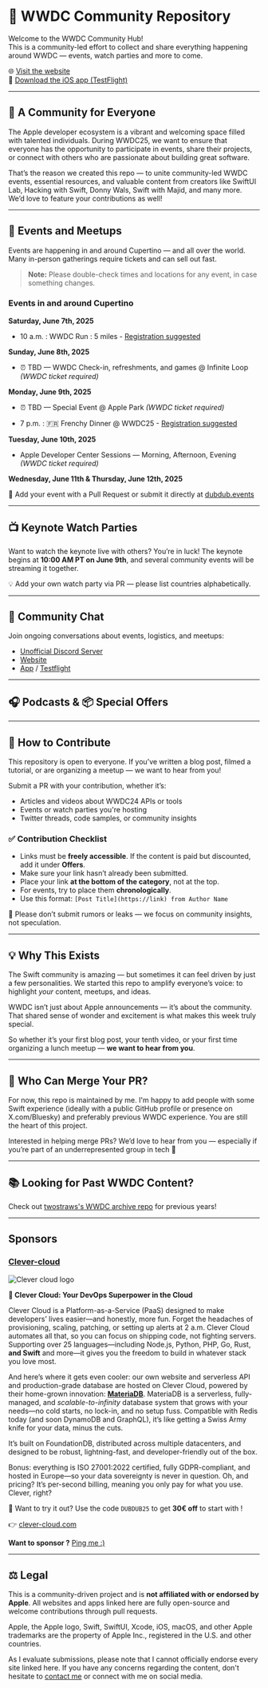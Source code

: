 # 🎉 WWDC Community Repository

Welcome to the WWDC Community Hub!  
This is a community-led effort to collect and share everything happening around WWDC — events, watch parties and more to come.

🌐 [Visit the website](https://dubdub.events)  
📱 [Download the iOS app (TestFlight)](https://dubdub.events/app)

---

## 🤝 A Community for Everyone

The Apple developer ecosystem is a vibrant and welcoming space filled with talented individuals. During WWDC25, we want to ensure that everyone has the opportunity to participate in events, share their projects, or connect with others who are passionate about building great software.

That’s the reason we created this repo — to unite community-led WWDC events, essential resources, and valuable content from creators like SwiftUI Lab, Hacking with Swift, Donny Wals, Swift with Majid, and many more. We’d love to feature your contributions as well!

---

## 📍 Events and Meetups

Events are happening in and around Cupertino — and all over the world. Many in-person gatherings require tickets and can sell out fast.

> **Note:** Please double-check times and locations for any event, in case something changes.

### Events in and around Cupertino

**Saturday, June 7th, 2025**  
- 10 a.m. : WWDC Run : 5 miles - [Registration suggested](https://lu.ma/uob9fld4) 



**Sunday, June 8th, 2025**
- ⏰ TBD — WWDC Check-in, refreshments, and games @ Infinite Loop *(WWDC ticket required)*

**Monday, June 9th, 2025**
- ⏰ TBD — Special Event @ Apple Park *(WWDC ticket required)*

- 7 p.m. : 🇫🇷 Frenchy Dinner @ WWDC25 - [Registration suggested](https://lu.ma/9vs7dmot) 

**Tuesday, June 10th, 2025**
- Apple Developer Center Sessions — Morning, Afternoon, Evening *(WWDC ticket required)*

**Wednesday, June 11th & Thursday, June 12th, 2025**

📝 Add your event with a Pull Request or submit it directly at [dubdub.events](https://dubdub.events)

---

## 📺 Keynote Watch Parties

Want to watch the keynote live with others? You’re in luck! The keynote begins at **10:00 AM PT on June 9th**, and several community events will be streaming it together.

💡 Add your own watch party via PR — please list countries alphabetically.

---

## 💬 Community Chat

Join ongoing conversations about events, logistics, and meetups:

- [Unofficial Discord Server](https://discord.gg/6DD8sRnn)
- [Website](https://dubdub.events)
- [App](https://dubdub.events/app) / [Testflight](https://dubdub.events/testflight) 

---

## 🎧 Podcasts & 📦 Special Offers


---

## 🙌 How to Contribute

This repository is open to everyone. If you’ve written a blog post, filmed a tutorial, or are organizing a meetup — we want to hear from you!

Submit a PR with your contribution, whether it’s:

- Articles and videos about WWDC24 APIs or tools
- Events or watch parties you're hosting
- Twitter threads, code samples, or community insights

### ✅ Contribution Checklist

- Links must be **freely accessible**. If the content is paid but discounted, add it under **Offers**.
- Make sure your link hasn’t already been submitted.
- Place your link **at the bottom of the category**, not at the top.
- For events, try to place them **chronologically**.
- Use this format: `[Post Title](https://link) from Author Name`

🚫 Please don’t submit rumors or leaks — we focus on community insights, not speculation.

---

## 💡 Why This Exists

The Swift community is amazing — but sometimes it can feel driven by just a few personalities. We started this repo to amplify everyone’s voice: to highlight *your* content, meetups, and ideas.

WWDC isn’t just about Apple announcements — it’s about the community. That shared sense of wonder and excitement is what makes this week truly special.

So whether it’s your first blog post, your tenth video, or your first time organizing a lunch meetup — **we want to hear from you**.

---

## 🔧 Who Can Merge Your PR?

For now, this repo is maintained by me. I'm happy to add people with some Swift experience (ideally with a public GitHub profile or presence on X.com/Bluesky) and preferably previous WWDC experience. You are still the heart of this project.

Interested in helping merge PRs? We’d love to hear from you — especially if you’re part of an underrepresented group in tech 💜

---

## 📚 Looking for Past WWDC Content?

Check out [twostraws's WWDC archive repo](https://github.com/twostraws/wwdc) for previous years!


---

## Sponsors

### [Clever-cloud](https://clever-cloud.com)


![Clever cloud logo](https://cdn.clever-cloud.com/uploads/2023/03/logowhitetext-1.svg)

**🚀 Clever Cloud: Your DevOps Superpower in the Cloud**

Clever Cloud is a Platform-as-a-Service (PaaS) designed to make developers’ lives easier—and honestly, more fun. Forget the headaches of provisioning, scaling, patching, or setting up alerts at 2 a.m. Clever Cloud automates all that, so you can focus on shipping code, not fighting servers. Supporting over 25 languages—including Node.js, Python, PHP, Go, Rust, **and Swift** and more—it gives you the freedom to build in whatever stack you love most. 

And here’s where it gets even cooler: our own website and serverless API and production-grade database are hosted on Clever Cloud, powered by their home-grown innovation: **[MateriaDB](https://www.clever-cloud.com/fr/materia-serverless/)**. MateriaDB is a serverless, fully-managed, and *scalable-to-infinity* database system that grows with your needs—no cold starts, no lock-in, and no setup fuss. Compatible with Redis today (and soon DynamoDB and GraphQL), it’s like getting a Swiss Army knife for your data, minus the cuts.

It’s built on FoundationDB, distributed across multiple datacenters, and designed to be robust, lightning-fast, and developer-friendly out of the box.

Bonus: everything is ISO 27001:2022 certified, fully GDPR-compliant, and hosted in Europe—so your data sovereignty is never in question. Oh, and pricing? It’s per-second billing, meaning you only pay for what you use. Clever, right?

🤑 Want to try it out? Use the code `DUBDUB25` to get **30€ off** to start with !

👉 [clever-cloud.com](https://www.clever-cloud.com)


**Want to sponsor ?**  [Ping me :)](https://clementsauvage.me/contact)

---

## ⚖️ Legal

This is a community-driven project and is **not affiliated with or endorsed by Apple**. All websites and apps linked here are fully open-source and welcome contributions through pull requests.

Apple, the Apple logo, Swift, SwiftUI, Xcode, iOS, macOS, and other Apple trademarks are the property of Apple Inc., registered in the U.S. and other countries.

As I evaluate submissions, please note that I cannot officially endorse every site linked here. If you have any concerns regarding the content, don't hesitate to [contact me](https://clementsauvage.me/contact) or connect with me on social media.